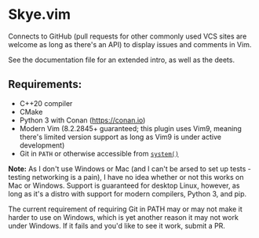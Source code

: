 # Skye.vim

Connects to GitHub (pull requests for other commonly used VCS sites are welcome as long as there's an API) to display issues and comments in Vim.

See the documentation file for an extended intro, as well as the deets.

## Requirements:
* C++20 compiler
* CMake
* Python 3 with Conan (https://conan.io)
* Modern Vim (8.2.2845+ guaranteed; this plugin uses Vim9, meaning there's limited version support as long as Vim9 is under active development)
* Git in `PATH` or otherwise accessible from [`system()`](https://en.cppreference.com/w/cpp/utility/program/system)

**Note:** As I don't use Windows or Mac (and I can't be arsed to set up tests - testing networking is a pain), I have no idea whether or not this works on Mac or Windows. Support is guaranteed for desktop Linux, however, as long as it's a distro with support for modern compilers, Python 3, and pip.

The current requirement of requiring Git in PATH may or may not make it harder to use on Windows, which is yet another reason it may not work under Windows. If it fails and you'd like to see it work, submit a PR.

